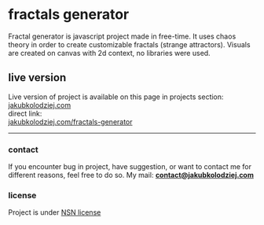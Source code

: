 # fractals generator
Fractal generator is javascript project made in free-time. It uses chaos theory in order to create customizable fractals (strange attractors). Visuals are created on canvas with 2d context, no libraries were used.

## live version
Live version of project is available on this page in projects section:\
[jakubkolodziej.com](jakubkolodziej.com 'homepage')\
direct link:\
[jakubkolodziej.com/fractals-generator](jakubkolodziej.com/fractals-generator 'direct project link')

------------

### contact
If you encounter bug in project, have suggestion, or want to contact me for different reasons, feel free to do so.
My mail: **contact@jakubkolodziej.com**

### license
Project is under [NSN license](.../LICENSE.md)
